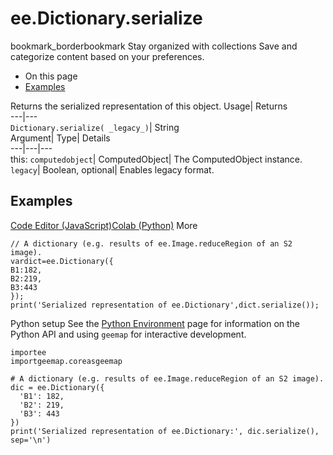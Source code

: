  
#  ee.Dictionary.serialize
bookmark_borderbookmark Stay organized with collections  Save and categorize content based on your preferences.
  * On this page
  * [Examples](https://developers.google.com/earth-engine/apidocs/ee-dictionary-serialize#examples)


Returns the serialized representation of this object. 
Usage| Returns  
---|---  
`Dictionary.serialize( _legacy_)`| String  
Argument| Type| Details  
---|---|---  
this: `computedobject`| ComputedObject| The ComputedObject instance.  
`legacy`| Boolean, optional| Enables legacy format.  
## Examples
[Code Editor (JavaScript)](https://developers.google.com/earth-engine/apidocs/ee-dictionary-serialize#code-editor-javascript-sample)[Colab (Python)](https://developers.google.com/earth-engine/apidocs/ee-dictionary-serialize#colab-python-sample) More
```
// A dictionary (e.g. results of ee.Image.reduceRegion of an S2 image).
vardict=ee.Dictionary({
B1:182,
B2:219,
B3:443
});
print('Serialized representation of ee.Dictionary',dict.serialize());
```
Python setup
See the [ Python Environment](https://developers.google.com/earth-engine/guides/python_install) page for information on the Python API and using `geemap` for interactive development.
```
importee
importgeemap.coreasgeemap
```
```
# A dictionary (e.g. results of ee.Image.reduceRegion of an S2 image).
dic = ee.Dictionary({
  'B1': 182,
  'B2': 219,
  'B3': 443
})
print('Serialized representation of ee.Dictionary:', dic.serialize(), sep='\n')
```

